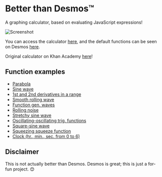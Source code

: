 # Better than Desmos™
A graphing calculator, based on evaluating JavaScript expressions!

![Screenshot](https://i.imgur.com/cIVYcO0.png)

You can access the calculator [here](https://drakeluce.com/betterthandesmos/), and the default functions can be seen on Desmos [here](https://www.desmos.com/calculator/q8krvyo0cl).

Original calculator on Khan Academy [here](https://www.khanacademy.org/computer-programming/better-than-desmos-a-graphing-calculator/5078845089054720)!

## Function examples
+ [Parabola](https://drakeluce.com/betterthandesmos/?function=x*x)
+ [Sine wave](https://drakeluce.com/betterthandesmos/?function=Math.sin(x))
+ [1st and 2nd derivatives in a range](https://drakeluce.com/betterthandesmos/?function=x%20%3E%200%20%26%26%20x%20%3C%20Math.PI%20%3F%20-Math.cos(x)%20%2B%201%20%3A%20NaN%0Ax%20%3E%200%20%26%26%20x%20%3C%20Math.PI%20%3F%20Math.sin(x)%20%3A%20NaN%0Ax%20%3E%200%20%26%26%20x%20%3C%20Math.PI%20%3F%20Math.cos(x)%20%3A%20NaN%0A)
+ [Smooth rolling wave](https://drakeluce.com/betterthandesmos/?function=Math.sin(x%20%2B%20Date.now()%2F500)*x)
+ [Function gen. waves](https://drakeluce.com/betterthandesmos/?function=(Math.sin(((Date.now()%2F3000)%20-%20x)*Math.PI))%2B2%0A(Math.floor((Date.now()%2F2000)%20-%20x)%20%25%202%20%3F%20-1%20%3A%201)%0A((((Date.now()%2F1000)%20-%20x-1)%2F2%20-%20Math.floor(((Date.now()%2F1000)%20-%20x-1)%2F2))*2-1)-2)
+ [Rolling noise](https://drakeluce.com/betterthandesmos/?function=x%25Math.tan(x%20%2B%20Date.now()%2F100)*2)
+ [Stretchy sine wave](https://drakeluce.com/betterthandesmos/?function=Math.sin(x*Date.now()%2F1000))
+ [Oscillating-oscillating trig. functions](https://drakeluce.com/betterthandesmos/?function=Math.sin(x)*Math.sin((Date.now()%2F1000))%0AMath.cos(x)*Math.cos((Date.now()%2F1000))%0AMath.tan(x)*Math.tan((Date.now()%2F1000)))
+ [Square-sine wave](https://drakeluce.com/betterthandesmos/?function=Math.round(x*x%2B%20Date.now()%2F200)%252%20%3F%20-Math.sin(x)%20%3A%20Math.sin(x))
+ [Squeezing squeeze function](https://drakeluce.com/betterthandesmos/?function=Math.sin(Date.now()%2F1000)*x*x%0AMath.sin(Date.now()%2F1000)*-x*x%0AMath.sin(Date.now()%2F1000)*x*x*Math.sin(1%2Fx)%0AMath.sin(Date.now()%2F1000)*-x*x*Math.sin(1%2Fx))
+ [Clock (hr., min., sec. from 0 to 6)](https://drakeluce.com/betterthandesmos/?function=(x%20%3C%20new%20Date().getHours()%2F4)%20%2B%204%0A(x%20%3C%20new%20Date().getMinutes()%2F10)%20%2B%202%0A(x%20%3C%20new%20Date().getSeconds()%2F10))

## Disclaimer
This is not actually better than Desmos. Desmos is great; this is just a for-fun project. :blush:
